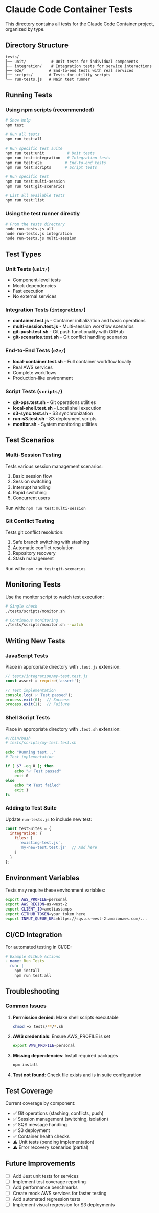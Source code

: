# Claude Code Container Tests

This directory contains all tests for the Claude Code Container project, organized by type.

## Directory Structure

```
tests/
├── unit/           # Unit tests for individual components
├── integration/    # Integration tests for service interactions
├── e2e/           # End-to-end tests with real services
├── scripts/       # Tests for utility scripts
└── run-tests.js   # Main test runner
```

## Running Tests

### Using npm scripts (recommended)

```bash
# Show help
npm test

# Run all tests
npm run test:all

# Run specific test suite
npm run test:unit          # Unit tests
npm run test:integration   # Integration tests
npm run test:e2e          # End-to-end tests
npm run test:scripts      # Script tests

# Run specific test
npm run test:multi-session
npm run test:git-scenarios

# List all available tests
npm run test:list
```

### Using the test runner directly

```bash
# From the tests directory
node run-tests.js all
node run-tests.js integration
node run-tests.js multi-session
```

## Test Types

### Unit Tests (`unit/`)
- Component-level tests
- Mock dependencies
- Fast execution
- No external services

### Integration Tests (`integration/`)
- **container.test.js** - Container initialization and basic operations
- **multi-session.test.js** - Multi-session workflow scenarios
- **git-push.test.sh** - Git push functionality with GitHub
- **git-scenarios.test.sh** - Git conflict handling scenarios

### End-to-End Tests (`e2e/`)
- **local-container.test.sh** - Full container workflow locally
- Real AWS services
- Complete workflows
- Production-like environment

### Script Tests (`scripts/`)
- **git-ops.test.sh** - Git operations utilities
- **local-shell.test.sh** - Local shell execution
- **s3-sync.test.sh** - S3 synchronization
- **run-s3.test.sh** - S3 deployment scripts
- **monitor.sh** - System monitoring utilities

## Test Scenarios

### Multi-Session Testing
Tests various session management scenarios:
1. Basic session flow
2. Session switching
3. Interrupt handling
4. Rapid switching
5. Concurrent users

Run with: `npm run test:multi-session`

### Git Conflict Testing
Tests git conflict resolution:
1. Safe branch switching with stashing
2. Automatic conflict resolution
3. Repository recovery
4. Stash management

Run with: `npm run test:git-scenarios`

## Monitoring Tests

Use the monitor script to watch test execution:

```bash
# Single check
./tests/scripts/monitor.sh

# Continuous monitoring
./tests/scripts/monitor.sh --watch
```

## Writing New Tests

### JavaScript Tests
Place in appropriate directory with `.test.js` extension:

```javascript
// tests/integration/my-test.test.js
const assert = require('assert');

// Test implementation
console.log('✅ Test passed');
process.exit(0);  // Success
process.exit(1);  // Failure
```

### Shell Script Tests
Place in appropriate directory with `.test.sh` extension:

```bash
#!/bin/bash
# tests/scripts/my-test.test.sh

echo "Running test..."
# Test implementation

if [ $? -eq 0 ]; then
    echo "✅ Test passed"
    exit 0
else
    echo "❌ Test failed"
    exit 1
fi
```

### Adding to Test Suite
Update `run-tests.js` to include new test:

```javascript
const testSuites = {
  integration: {
    files: [
      'existing-test.js',
      'my-new-test.test.js'  // Add here
    ]
  }
};
```

## Environment Variables

Tests may require these environment variables:

```bash
export AWS_PROFILE=personal
export AWS_REGION=us-west-2
export CLIENT_ID=ameliastamps
export GITHUB_TOKEN=your_token_here
export INPUT_QUEUE_URL=https://sqs.us-west-2.amazonaws.com/...
```

## CI/CD Integration

For automated testing in CI/CD:

```yaml
# Example GitHub Actions
- name: Run Tests
  run: |
    npm install
    npm run test:all
```

## Troubleshooting

### Common Issues

1. **Permission denied**: Make shell scripts executable
   ```bash
   chmod +x tests/**/*.sh
   ```

2. **AWS credentials**: Ensure AWS_PROFILE is set
   ```bash
   export AWS_PROFILE=personal
   ```

3. **Missing dependencies**: Install required packages
   ```bash
   npm install
   ```

4. **Test not found**: Check file exists and is in suite configuration

## Test Coverage

Current coverage by component:

- ✅ Git operations (stashing, conflicts, push)
- ✅ Session management (switching, isolation)
- ✅ SQS message handling
- ✅ S3 deployment
- ✅ Container health checks
- ⚠️  Unit tests (pending implementation)
- ⚠️  Error recovery scenarios (partial)

## Future Improvements

- [ ] Add Jest unit tests for services
- [ ] Implement test coverage reporting
- [ ] Add performance benchmarks
- [ ] Create mock AWS services for faster testing
- [ ] Add automated regression tests
- [ ] Implement visual regression for S3 deployments